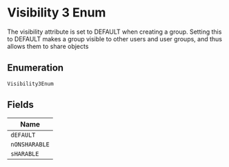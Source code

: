 
# Visibility 3 Enum

The visibility attribute is set to DEFAULT when creating a group. Setting this to DEFAULT makes a group visible to other users and user groups, and thus allows them to share objects

## Enumeration

`Visibility3Enum`

## Fields

| Name |
|  --- |
| `dEFAULT` |
| `nONSHARABLE` |
| `sHARABLE` |

